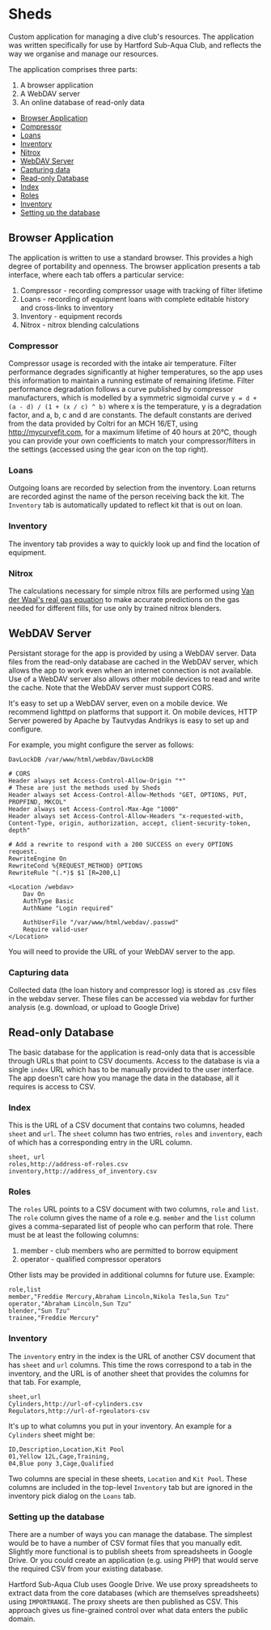 # Sheds

Custom application for managing a dive club's resources. The application was
written specifically for use by Hartford Sub-Aqua Club, and reflects the way
we organise and manage our resources.

The application comprises three parts:
1. A browser application
2. A WebDAV server
3. An online database of read-only data

* [Browser Application](#Browser_Application)
 * [Compressor](#Browser_Application_Compressor)
 * [Loans](#Browser_Application_Loans)
 * [Inventory](#Browser_Application_Inventory)
 * [Nitrox](#Browser_Application_Nitrox)
* [WebDAV Server](#WebDAV_Server)
 * [Capturing data](#WebDAV_Server_Capturing_data)
* [Read-only Database](#Read_only_Database)
 * [Index](#Read_only_Database_Index)
 * [Roles](#Read_only_Database_Roles)
 * [Inventory](#Read_only_Database_Inventory)
 * [Setting up the database](#Read_only_Database_Setting_up_the_database)

<a name="Browser_Application"></a>
## Browser Application

The application is written to use a standard browser. This provides a
high degree of portability and openness. The browser application
presents a tab interface, where each tab offers a particular service:

1. Compressor - recording compressor usage with tracking of filter lifetime
2. Loans - recording of equipment loans with complete editable history and cross-links to inventory
3. Inventory - equipment records
4. Nitrox - nitrox blending calculations

<a name="Browser_Application_Compressor"></a>
### Compressor
Compressor usage is recorded with the intake air temperature. Filter
performance degrades significantly at higher temperatures, so the app
uses this information to maintain a running estimate of remaining
lifetime. Filter performance degradation follows a curve published by
compressor manufacturers, which is modelled by a symmetric sigmoidal
curve `y = d + (a - d) / (1 + (x / c) ^ b)` where x is the
temperature, y is a degradation factor, and a, b, c and d are
constants. The default constants are derived from the data provided by
Coltri for an MCH 16/ET, using http://mycurvefit.com, for a maximum lifetime of 40 hours at 20&deg;C, though you can
provide your own coefficients to match your compressor/filters in the settings (accessed using the gear icon on the
top right).

<a name="Browser_Application_Loans"></a>
### Loans
Outgoing loans are recorded by selection from the inventory. Loan returns
are recorded aginst the name of the person receiving back the kit. The
`Inventory` tab is automatically updated to reflect kit that is out on
loan.
<a name="Browser_Application_Inventory"></a>
### Inventory
The inventory tab provides a way to quickly look up and find the location of equipment.
<a name="Browser_Application_Nitrox"></a>
### Nitrox
The calculations necessary for simple nitrox fills are performed using
[Van der Waal's real gas equation](https://en.wikipedia.org/wiki/Van_der_Waals_equation) to make accurate predictions on the gas needed for different fills, for use only by trained nitrox blenders.
<a name="WebDAV_Server"></a>
## WebDAV Server
Persistant storage for the app is provided by using a WebDAV
server. Data files from the read-only database are cached in the
WebDAV server, which allows the app to work even when an internet
connection is not available. Use of a WebDAV server also allows other
mobile devices to read and write the cache. Note that the WebDAV server must support CORS.

It's easy to set up a WebDAV server, even on a mobile device. We
recommend lighttpd on platforms that support it. On mobile devices,
HTTP Server powered by Apache by Tautvydas Andrikys is easy to set up
and configure.

For example, you might configure the server as follows:
```
DavLockDB /var/www/html/webdav/DavLockDB

# CORS
Header always set Access-Control-Allow-Origin "*"
# These are just the methods used by Sheds
Header always set Access-Control-Allow-Methods "GET, OPTIONS, PUT, PROPFIND, MKCOL"
Header always set Access-Control-Max-Age "1000"
Header always set Access-Control-Allow-Headers "x-requested-with, Content-Type, origin, authorization, accept, client-security-token, depth"

# Add a rewrite to respond with a 200 SUCCESS on every OPTIONS request.
RewriteEngine On
RewriteCond %{REQUEST_METHOD} OPTIONS
RewriteRule ^(.*)$ $1 [R=200,L]

<Location /webdav>
	Dav On
	AuthType Basic
	AuthName "Login required"

	AuthUserFile "/var/www/html/webdav/.passwd"
	Require valid-user
</Location>
```

You will need to provide the URL of your WebDAV server to the app.
<a name="WebDAV_Server_Capturing_data"></a>
### Capturing data

Collected data (the loan history and compressor log) is stored as .csv
files in the webdav server. These files can be accessed via webdav for
further analysis (e.g. download, or upload to Google Drive)
<a name="Read_only_Database"></a>
## Read-only Database

The basic database for the application is read-only data that is
accessible through URLs that point to CSV documents. Access to the
database is via a single `index` URL which has to be manually provided
to the user interface. The app doesn't care how you manage the data in
the database, all it requires is access to CSV.
<a name="Read_only_Database_Index"></a>
### Index
This is the URL of a CSV document that contains two columns, headed
`sheet` and `url`. The `sheet` column has two entries, `roles` and
`inventory`, each of which has a corresponding entry in the URL
column.
```
sheet, url
roles,http://address-of-roles.csv
inventory,http://address_of_inventory.csv
```
<a name="Read_only_Roles"></a>
### Roles
The `roles` URL points to a CSV document with two columns, `role` and `list`.
The `role` column gives the name of a role e.g. `member` and the `list` column gives a comma-separated list of people who can perform that role.
There must be at least the following columns:
1. member - club members who are permitted to borrow equipment
2. operator - qualified compressor operators

Other lists may be provided in additional columns for future use. Example:
```
role,list
member,"Freddie Mercury,Abraham Lincoln,Nikola Tesla,Sun Tzu"
operator,"Abraham Lincoln,Sun Tzu"
blender,"Sun Tzu"
trainee,"Freddie Mercury"
```

<a name="Read_only_Inventory"></a>
### Inventory
The `inventory` entry in the index is the URL of another CSV document that has
`sheet` and `url` columns. This time the rows correspond to a tab in
the inventory, and the URL is of another sheet that provides the
columns for that tab. For example,
```
sheet,url
Cylinders,http://url-of-cylinders.csv
Regulators,http://url-of-rgeulators-csv
```
It's up to what columns you put in your inventory. An example for a
`Cylinders` sheet might be:
```
ID,Description,Location,Kit Pool
01,Yellow 12L,Cage,Training,
04,Blue pony 3,Cage,Qualified
```
Two columns are special in these sheets, `Location` and `Kit
Pool`. These columns are included in the top-level `Inventory` tab but
are ignored in the inventory pick dialog on the `Loans` tab.
<a name="Read_only_Database_Setting_up_the_database"></a>
### Setting up the database
There are a number of ways you can manage the database. The simplest
would be to have a number of CSV format files that you manually
edit. Slightly more functional is to publish sheets from spreadsheets
in Google Drive. Or you could create an application (e.g. using PHP)
that would serve the required CSV from your existing database.

Hartford Sub-Aqua Club uses Google Drive. We use proxy spreadsheets to
extract data from the core databases (which are themselves spreadsheets)
using `IMPORTRANGE`. The proxy sheets are then published as CSV. This
approach gives us fine-grained control over what data enters the public
domain.
